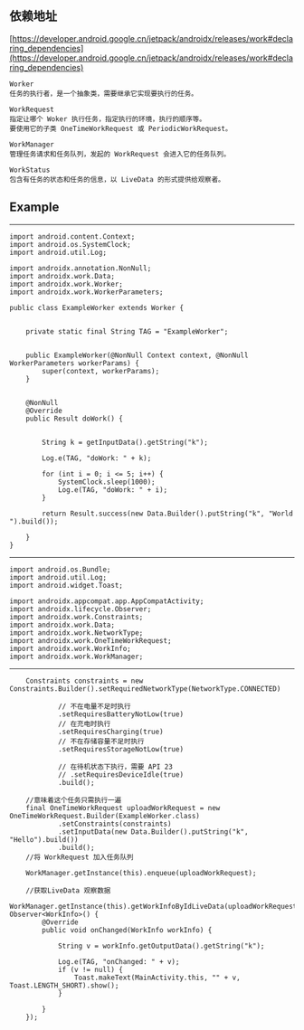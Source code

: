
## 依赖地址



[https://developer.android.google.cn/jetpack/androidx/releases/work#declaring_dependencies](https://developer.android.google.cn/jetpack/androidx/releases/work#declaring_dependencies)





    Worker
    任务的执行者，是一个抽象类，需要继承它实现要执行的任务。

    WorkRequest
    指定让哪个 Woker 执行任务，指定执行的环境，执行的顺序等。
    要使用它的子类 OneTimeWorkRequest 或 PeriodicWorkRequest。

    WorkManager
    管理任务请求和任务队列，发起的 WorkRequest 会进入它的任务队列。

    WorkStatus
    包含有任务的状态和任务的信息，以 LiveData 的形式提供给观察者。



## Example



-----

    import android.content.Context;
    import android.os.SystemClock;
    import android.util.Log;

    import androidx.annotation.NonNull;
    import androidx.work.Data;
    import androidx.work.Worker;
    import androidx.work.WorkerParameters;

    public class ExampleWorker extends Worker {


        private static final String TAG = "ExampleWorker";


        public ExampleWorker(@NonNull Context context, @NonNull WorkerParameters workerParams) {
            super(context, workerParams);
        }


        @NonNull
        @Override
        public Result doWork() {


            String k = getInputData().getString("k");

            Log.e(TAG, "doWork: " + k);

            for (int i = 0; i <= 5; i++) {
                SystemClock.sleep(1000);
                Log.e(TAG, "doWork: " + i);
            }

            return Result.success(new Data.Builder().putString("k", "World ").build());

        }
    }



-----

    import android.os.Bundle;
    import android.util.Log;
    import android.widget.Toast;

    import androidx.appcompat.app.AppCompatActivity;
    import androidx.lifecycle.Observer;
    import androidx.work.Constraints;
    import androidx.work.Data;
    import androidx.work.NetworkType;
    import androidx.work.OneTimeWorkRequest;
    import androidx.work.WorkInfo;
    import androidx.work.WorkManager;

-----



        Constraints constraints = new Constraints.Builder().setRequiredNetworkType(NetworkType.CONNECTED)

                // 不在电量不足时执行
                .setRequiresBatteryNotLow(true)
                // 在充电时执行
                .setRequiresCharging(true)
                // 不在存储容量不足时执行
                .setRequiresStorageNotLow(true)

                // 在待机状态下执行，需要 API 23
                // .setRequiresDeviceIdle(true)
                .build();

        //意味着这个任务只需执行一遍
        final OneTimeWorkRequest uploadWorkRequest = new OneTimeWorkRequest.Builder(ExampleWorker.class)
                .setConstraints(constraints)
                .setInputData(new Data.Builder().putString("k", "Hello").build())
                .build();
        //将 WorkRequest 加入任务队列

        WorkManager.getInstance(this).enqueue(uploadWorkRequest);

        //获取LiveData 观察数据
        WorkManager.getInstance(this).getWorkInfoByIdLiveData(uploadWorkRequest.getId()).observeForever(new Observer<WorkInfo>() {
            @Override
            public void onChanged(WorkInfo workInfo) {

                String v = workInfo.getOutputData().getString("k");

                Log.e(TAG, "onChanged: " + v);
                if (v != null) {
                    Toast.makeText(MainActivity.this, "" + v, Toast.LENGTH_SHORT).show();
                }

            }
        });



